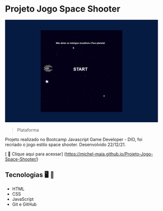 # Projeto Jogo Space Shooter

![preview](./.github/preview.png)

> Plataforma 

 Projeto realizado no Bootcamp Javascript Game Developer - DIO, foi recriado o jogo estilo space shooter.
 Desenvolvido 22/12/21.

[ 📎 Clique aqui para acessar] (https://michel-maia.github.io/Projeto-Jogo-Space-Shooter/)

 ## Tecnologias 🖥️ 🚀 

- HTML
- CSS
- JavaScript
- Git e GitHub

